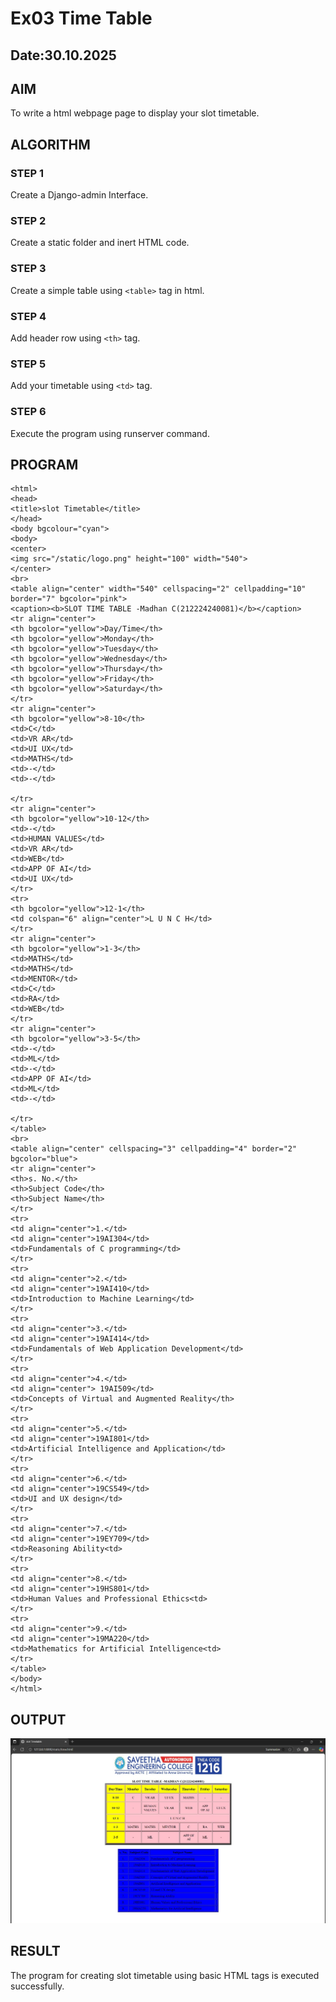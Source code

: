 # Ex03 Time Table
## Date:30.10.2025

## AIM
To write a html webpage page to display your slot timetable.

## ALGORITHM
### STEP 1
Create a Django-admin Interface.

### STEP 2
Create a static folder and inert HTML code.

### STEP 3
Create a simple table using ```<table>``` tag in html.

### STEP 4
Add header row using ```<th>``` tag.

### STEP 5
Add your timetable using ```<td>``` tag.

### STEP 6
Execute the program using runserver command.

## PROGRAM
```
<html>
<head>
<title>slot Timetable</title>    
</head>
<body bgcolour="cyan">
<body>
<center>
<img src="/static/logo.png" height="100" width="540">
</center>
<br>
<table align="center" width="540" cellspacing="2" cellpadding="10" border="7" bgcolor="pink">
<caption><b>SLOT TIME TABLE -Madhan C(212224240081)</b></caption>
<tr align="center">
<th bgcolor="yellow">Day/Time</th>
<th bgcolor="yellow">Monday</th>
<th bgcolor="yellow">Tuesday</th>
<th bgcolor="yellow">Wednesday</th>
<th bgcolor="yellow">Thursday</th>
<th bgcolor="yellow">Friday</th>
<th bgcolor="yellow">Saturday</th>
</tr>
<tr align="center">
<th bgcolor="yellow">8-10</th>
<td>C</td>
<td>VR AR</td>
<td>UI UX</td>
<td>MATHS</td>
<td>-</td>
<td>-</td>

</tr>
<tr align="center">
<th bgcolor="yellow">10-12</th>
<td>-</td>
<td>HUMAN VALUES</td>
<td>VR AR</td>
<td>WEB</td>
<td>APP OF AI</td>
<td>UI UX</td>
</tr>
<tr>
<th bgcolor="yellow">12-1</th>
<td colspan="6" align="center">L U N C H</td>
</tr>
<tr align="center">
<th bgcolor="yellow">1-3</th>
<td>MATHS</td>
<td>MATHS</td>
<td>MENTOR</td>
<td>C</td>
<td>RA</td>
<td>WEB</td>
</tr>
<tr align="center">
<th bgcolor="yellow">3-5</th>
<td>-</td>
<td>ML</td>
<td>-</td>
<td>APP OF AI</td>
<td>ML</td>
<td>-</td>

</tr>
</table>
<br>
<table align="center" cellspacing="3" cellpadding="4" border="2" bgcolor="blue">
<tr align="center">
<th>s. No.</th>
<th>Subject Code</th>
<th>Subject Name</th>
</tr>
<tr>
<td align="center">1.</td>
<td align="center">19AI304</td>
<td>Fundamentals of C programming</td>
</tr>
<tr>
<td align="center">2.</td>
<td align="center">19AI410</td>
<td>Introduction to Machine Learning</td>
</tr>
<tr>
<td align="center">3.</td>
<td align="center">19AI414</td>
<td>Fundamentals of Web Application Development</td>
</tr>
<tr>
<td align="center">4.</td>
<td align="center"> 19AI509</td>
<td>Concepts of Virtual and Augmented Reality</th>
</tr>
<tr>
<td align="center">5.</td>
<td align="center">19AI801</td>
<td>Artificial Intelligence and Application</td>
</tr>
<tr>
<td align="center">6.</td>
<td align="center">19CS549</td>
<td>UI and UX design</td>
</tr>
<tr>
<td align="center">7.</td>
<td align="center">19EY709</td>
<td>Reasoning Ability<td>
</tr>
<tr>
<td align="center">8.</td>
<td align="center">19HS801</td>
<td>Human Values and Professional Ethics<td>
</tr>
<tr>
<td align="center">9.</td>
<td align="center">19MA220</td>
<td>Mathematics for Artificial Intelligence<td>
</tr>
</table>
</body>
</html>
```
## OUTPUT

![alt text](<WhatsApp Image 2025-10-30 at 09.18.58_cec8251d.jpg>)

## RESULT
The program for creating slot timetable using basic HTML tags is executed successfully.
